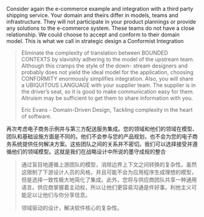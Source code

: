 Consider again the e-commerce example and integration with a third party shipping service. Your domain and theirs differ in models, teams and infrastructure. They will not participate in your product plannings or provide any solutions to the e-commerce system. These teams do not have a close relationship. We could choose to accept and conform to their domain model. This is what we call in strategic design a Conformist Integration

> Eliminate the complexity of translation between BOUNDED CONTEXTS by slavishly adhering to the model of the upstream team. Although this cramps the style of the down- stream designers and probably does not yield the ideal model for the application, choosing CONFORMITY enormously simplifies integration. Also, you will share a UBIQUITOUS LANGUAGE with your supplier team. The supplier is in the driver’s seat, so it is good to make communication easy for them. Altruism may be sufficient to get them to share information with you.
>
> Eric Evans - Domain-Driven Design, Tackling complexity in the heart of software.

再次考虑电子商务示例并与第三方配送服务集成。您的领域和他们的领域在模型、团队和基础设施方面是不同的。他们不会参与您的产品规划，也不会为您的电子商务系统提供任何解决方案。这些团队之间的关系并不密切。我们可以选择接受并遵循他们的领域模型。这就是我们在战略设计中所说的墨守成规的整合



> 通过盲目地遵循上游团队的模型，消除边界上下文之间转换的复杂性。虽然这限制了下游设计人员的风格，并且可能不会为应用程序生成理想的模型，但是选择一致性极大地简化了集成。此外，您将与供应商团队共享一种通用语言。供应商掌握着主动权，所以让他们更容易沟通是件好事。利他主义可能足以让他们与你分享信息。
>
>
>
> 领域驱动的设计，解决软件核心的复杂性。



